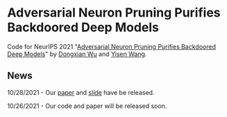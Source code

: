 # Adversarial Neuron Pruning Purifies Backdoored Deep Models

Code for NeurIPS 2021 "[Adversarial Neuron Pruning Purifies Backdoored Deep Models](https://arxiv.org/abs/2110.14430)" by [Dongxian Wu](https://scholar.google.com/citations?user=ZQzqQqwAAAAJ&hl=en&oi=ao) and [Yisen Wang](https://sites.google.com/site/csyisenwang/).

## News

10/28/2021 - Our [paper](https://arxiv.org/abs/2110.14430) and [slide](https://drive.google.com/file/d/112FRYd9OfaElQJU_VCOUtVja8z7msOgO/view?usp=sharing) have be released.

10/26/2021 - Our code and paper will be released soon.

